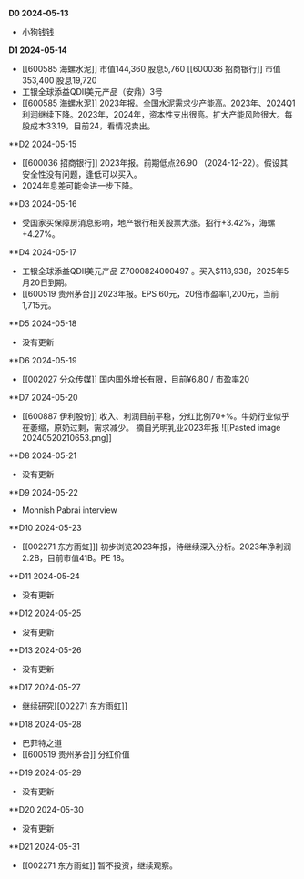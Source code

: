 **D0  2024-05-13**
* 小狗钱钱

**D1  2024-05-14**
* [[600585 海螺水泥]] 市值144,360 股息5,760  [[600036 招商银行]] 市值353,400 股息19,720
* 工银全球添益QDII美元产品（安鼎）3号
* [[600585 海螺水泥]] 2023年报。全国水泥需求少产能高。2023年、2024Q1利润继续下降。2023年，2024年，资本性支出很高。扩大产能风险很大。每股成本33.19，目前24，看情况卖出。

**D2 2024-05-15
* [[600036 招商银行]] 2023年报。前期低点26.90 （2024-12-22）。假设其安全性没有问题，逢低可以买入。
* 2024年息差可能会进一步下降。

**D3 2024-05-16
* 受国家买保障房消息影响，地产银行相关股票大涨。招行+3.42%，海螺+4.27%。

**D4 2024-05-17
* 工银全球添益QDII美元产品 Z7000824000497 。买入$118,938，2025年5月20日到期。
* [[600519 贵州茅台]] 2023年报。EPS 60元，20倍市盈率1,200元，当前1,715元。

**D5 2024-05-18
* 没有更新

**D6 2024-05-19
* [[002027 分众传媒]] 国内国外增长有限，目前¥6.80 / 市盈率20

**D7 2024-05-20
* [[600887 伊利股份]] 收入、利润目前平稳，分红比例70+%。牛奶行业似乎在萎缩，原奶过剩，需求减少。
摘自光明乳业2023年报
![[Pasted image 20240520210653.png]]

**D8 2024-05-21
* 没有更新

**D9 2024-05-22
* Mohnish Pabrai interview

**D10 2024-05-23
* [[002271 东方雨虹]]] 初步浏览2023年报，待继续深入分析。2023年净利润2.2B，目前市值41B。PE 18。

**D11 2024-05-24
* 没有更新

**D12 2024-05-25
* 没有更新

**D13 2024-05-26
* 没有更新

**D17 2024-05-27
* 继续研究[[002271 东方雨虹]]

**D18 2024-05-28
* 巴菲特之道
* [[600519 贵州茅台]] 分红价值

**D19 2024-05-29
* 没有更新

**D20 2024-05-30
* 没有更新

**D21 2024-05-31
* [[002271 东方雨虹]] 暂不投资，继续观察。



















